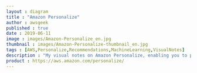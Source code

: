 ```yaml
---
layout : diagram
title : "Amazon Personalize"
author : awsgeek
published : true
date : 2019-06-11
image : images/Amazon-Personalize_en.jpg
thumbnail : images/Amazon-Personalize-thumbnail_en.jpg
tags : [AWS,Personalize,Recommendations,MachineLearning,VisualNotes]
description : "My visual notes on Amazon Personalize, enabling you to provide real-time recommendations and personalization to your customers"
product : https://aws.amazon.com/personalize/
---
```

